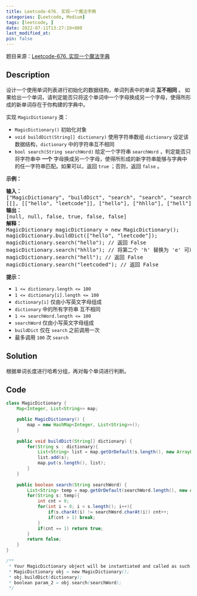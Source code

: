 ```yaml
---
title: Leetcode-676. 实现一个魔法字典
categories: [Leetcode, Medium]
tags: [leetcode, ]
date: 2022-07-11T13:27:19+800
last_modified_at: 
pin: false
---
```


题目来源：[Leetcode-676. 实现一个魔法字典](https://leetcode.cn/problems/implement-magic-dictionary/)

## Description

设计一个使用单词列表进行初始化的数据结构，单词列表中的单词 **互不相同** 。 如果给出一个单词，请判定能否只将这个单词中一个字母换成另一个字母，使得所形成的新单词存在于你构建的字典中。

实现 `MagicDictionary` 类：

- `MagicDictionary()` 初始化对象
- `void buildDict(String[] dictionary)` 使用字符串数组 `dictionary` 设定该数据结构，`dictionary` 中的字符串互不相同
- `bool search(String searchWord)` 给定一个字符串 `searchWord` ，判定能否只将字符串中 **一个** 字母换成另一个字母，使得所形成的新字符串能够与字典中的任一字符串匹配。如果可以，返回 `true` ；否则，返回 `false` 。


**示例：**

<pre>
<strong>输入：</strong>
["MagicDictionary", "buildDict", "search", "search", "search", "search"]
[[], [["hello", "leetcode"]], ["hello"], ["hhllo"], ["hell"], ["leetcoded"]]
<strong>输出：</strong>
[null, null, false, true, false, false]
<strong>解释：</strong>
MagicDictionary magicDictionary = new MagicDictionary();
magicDictionary.buildDict(["hello", "leetcode"]);
magicDictionary.search("hello"); // 返回 False
magicDictionary.search("hhllo"); // 将第二个 'h' 替换为 'e' 可以匹配 "hello" ，所以返回 True
magicDictionary.search("hell"); // 返回 False
magicDictionary.search("leetcoded"); // 返回 False
</pre>


**提示：**

- `1 <= dictionary.length <= 100`
- `1 <= dictionary[i].length <= 100`
- `dictionary[i]` 仅由小写英文字母组成
- `dictionary` 中的所有字符串 互不相同
- `1 <= searchWord.length <= 100`
- `searchWord` 仅由小写英文字母组成
- `buildDict` 仅在 `search` 之前调用一次
- 最多调用 `100` 次 `search`


## Solution

根据单词长度进行哈希分组，再对每个单词进行判断。


## Code
```java
class MagicDictionary {
    Map<Integer, List<String>> map;

    public MagicDictionary() {
        map = new HashMap<Integer, List<String>>();
    }
    
    public void buildDict(String[] dictionary) {
        for(String s : dictionary){
            List<String> list = map.getOrDefault(s.length(), new ArrayList());
            list.add(s);
            map.put(s.length(), list);
        }
    }
    
    public boolean search(String searchWord) {
        List<String> temp = map.getOrDefault(searchWord.length(), new ArrayList());
        for(String s: temp){
            int cnt = 0;
            for(int i = 0; i < s.length(); i++){
                if(s.charAt(i) != searchWord.charAt(i)) cnt++;
                if(cnt > 1) break;
            }
            if(cnt == 1) return true;
        }
        return false;
    }
}

/**
 * Your MagicDictionary object will be instantiated and called as such:
 * MagicDictionary obj = new MagicDictionary();
 * obj.buildDict(dictionary);
 * boolean param_2 = obj.search(searchWord);
 */
```

